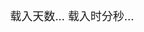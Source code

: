 <!-- docsify/_footer.md --> 

<div style="font-size: 18px; text-align: center;">
	<span id="timeDate">载入天数...</span>
	<span id="times">载入时分秒...</span> 
	<br>
</div>